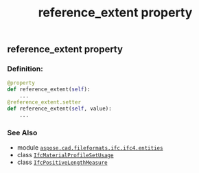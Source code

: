 ﻿---
title: reference_extent property
second_title: Aspose.CAD for Python via .NET API References
description: 
type: docs
weight: 80
url: /python-net/aspose.cad.fileformats.ifc.ifc4.entities/ifcmaterialprofilesetusage/reference_extent/
is_root: false
---

## reference_extent property

### Definition:
```python
@property
def reference_extent(self):
    ...
@reference_extent.setter
def reference_extent(self, value):
    ...
```

### See Also
* module [`aspose.cad.fileformats.ifc.ifc4.entities`](../../)
* class [`IfcMaterialProfileSetUsage`](/cad/python-net/aspose.cad.fileformats.ifc.ifc4.entities/ifcmaterialprofilesetusage)
* class [`IfcPositiveLengthMeasure`](/cad/python-net/aspose.cad.fileformats.ifc.ifc4.types/ifcpositivelengthmeasure)
